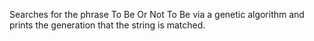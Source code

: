 Searches for the phrase To Be Or Not To Be via a genetic algorithm and prints the generation that the string is matched.